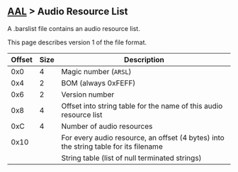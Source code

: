 ## [AAL](/formats.md#aal) > Audio Resource List

A .barslist file contains an audio resource list.

This page describes version 1 of the file format.

| Offset | Size | Description |
| --- | --- | --- |
| 0x0 | 4 | Magic number (`ARSL`) |
| 0x4 | 2 | BOM (always 0xFEFF) |
| 0x6 | 2 | Version number |
| 0x8 | 4 | Offset into string table for the name of this audio resource list |
| 0xC | 4 | Number of audio resources |
| 0x10 | | For every audio resource, an offset (4 bytes) into the string table for its filename |
| | | String table (list of null terminated strings) |
